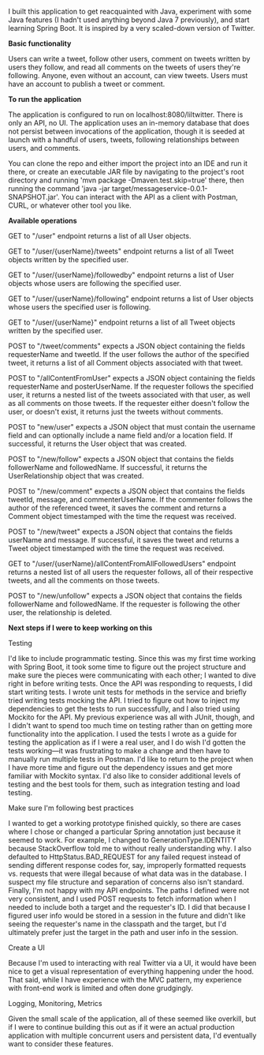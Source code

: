 I built this application to get reacquainted with Java, experiment with some Java features (I hadn&#39;t used anything beyond Java 7 previously), and start learning Spring Boot. It is inspired by a very scaled-down version of Twitter.

**Basic functionality**

Users can write a tweet, follow other users, comment on tweets written by users they follow, and read all comments on the tweets of users they&#39;re following. Anyone, even without an account, can view tweets. Users must have an account to publish a tweet or comment.

**To run the application**

The application is configured to run on localhost:8080/liltwitter. There is only an API, no UI. The application uses an in-memory database that does not persist between invocations of the application, though it is seeded at launch with a handful of users, tweets, following relationships between users, and comments.

You can clone the repo and either import the project into an IDE and run it there, or create an executable JAR file by navigating to the project&#39;s root directory and running &#39;mvn package -Dmaven.test.skip=true&#39; there, then running the command &#39;java -jar target/messageservice-0.0.1-SNAPSHOT.jar&#39;. You can interact with the API as a client with Postman, CURL, or whatever other tool you like.

**Available operations**

GET to &quot;/user&quot; endpoint returns a list of all User objects.

GET to &quot;/user/{userName}/tweets&quot; endpoint returns a list of all Tweet objects written by the specified user.

GET to &quot;/user/{userName}/followedby&quot; endpoint returns a list of User objects whose users are following the specified user.

GET to &quot;/user/{userName}/following&quot; endpoint returns a list of User objects whose users the specified user is following.

GET to &quot;/user/{userName}&quot; endpoint returns a list of all Tweet objects written by the specified user.

POST to &quot;/tweet/comments&quot; expects a JSON object containing the fields requesterName and tweetId. If the user follows the author of the specified tweet, it returns a list of all Comment objects associated with that tweet.

POST to &quot;/allContentFromUser&quot; expects a JSON object containing the fields requesterName and posterUserName. If the requester follows the specified user, it returns a nested list of the tweets associated with that user, as well as all comments on those tweets. If the requester either doesn&#39;t follow the user, or doesn&#39;t exist, it returns just the tweets without comments.

POST to &quot;new/user&quot; expects a JSON object that must contain the username field and can optionally include a name field and/or a location field. If successful, it returns the User object that was created.

POST to &quot;/new/follow&quot; expects a JSON object that contains the fields followerName and followedName. If successful, it returns the UserRelationship object that was created.

POST to &quot;/new/comment&quot; expects a JSON object that contains the fields tweetId, message, and commenterUserName. If the commenter follows the author of the referenced tweet, it saves the comment and returns a Comment object timestamped with the time the request was received.

POST to &quot;/new/tweet&quot; expects a JSON object that contains the fields userName and message. If successful, it saves the tweet and returns a Tweet object timestamped with the time the request was received.

GET to &quot;/user/{userName}/allContentFromAllFollowedUsers&quot; endpoint returns a nested list of all users the requester follows, all of their respective tweets, and all the comments on those tweets.

POST to &quot;/new/unfollow&quot; expects a JSON object that contains the fields followerName and followedName. If the requester is following the other user, the relationship is deleted.

**Next steps if I were to keep working on this**

Testing

I&#39;d like to include programmatic testing. Since this was my first time working with Spring Boot, it took some time to figure out the project structure and make sure the pieces were communicating with each other; I wanted to dive right in before writing tests. Once the API was responding to requests, I did start writing tests. I wrote unit tests for methods in the service and briefly tried writing tests mocking the API. I tried to figure out how to inject my dependencies to get the tests to run successfully, and I also tried using Mockito for the API. My previous experience was all with JUnit, though, and I didn&#39;t want to spend too much time on testing rather than on getting more functionality into the application. I used the tests I wrote as a guide for testing the application as if I were a real user, and I do wish I&#39;d gotten the tests working—it was frustrating to make a change and then have to manually run multiple tests in Postman. I&#39;d like to return to the project when I have more time and figure out the dependency issues and get more familiar with Mockito syntax. I&#39;d also like to consider additional levels of testing and the best tools for them, such as integration testing and load testing.

Make sure I&#39;m following best practices

I wanted to get a working prototype finished quickly, so there are cases where I chose or changed a particular Spring annotation just because it seemed to work. For example, I changed to GenerationType.IDENTITY because StackOverflow told me to without really understanding why. I also defaulted to HttpStatus.BAD\_REQUEST for any failed request instead of sending different response codes for, say, improperly formatted requests vs. requests that were illegal because of what data was in the database. I suspect my file structure and separation of concerns also isn&#39;t standard. Finally, I&#39;m not happy with my API endpoints. The paths I defined were not very consistent, and I used POST requests to fetch information when I needed to include both a target and the requester&#39;s ID. I did that because I figured user info would be stored in a session in the future and didn&#39;t like seeing the requester&#39;s name in the classpath and the target, but I&#39;d ultimately prefer just the target in the path and user info in the session.

Create a UI

Because I&#39;m used to interacting with real Twitter via a UI, it would have been nice to get a visual representation of everything happening under the hood. That said, while I have experience with the MVC pattern, my experience with front-end work is limited and often done grudgingly.

Logging, Monitoring, Metrics

Given the small scale of the application, all of these seemed like overkill, but if I were to continue building this out as if it were an actual production application with multiple concurrent users and persistent data, I&#39;d eventually want to consider these features.
